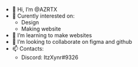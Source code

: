 - 👋 Hi, I’m @AZRTX
- 👀 Curently interested on:
    - Design
    - Making website
- 🌱 I’m learning to make websites
- 💞️ I’m looking to collaborate on figma and github
- 📫 Contacts: 
    - Discord: ItzXynr#9326

<!---
AZRTX/AZRTX is a ✨ special ✨ repository because its `README.md` (this file) appears on your GitHub profile.
You can click the Preview link to take a look at your changes.
--->
